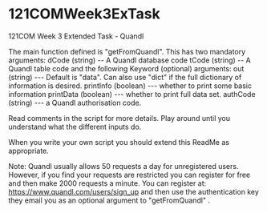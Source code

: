# 121COMWeek3ExTask
121COM Week 3 Extended Task - Quandl

The main function defined is "getFromQuandl".  This has two mandatory arguments:
  dCode (string) -- A Quandl database code
  tCode (string) -- A Quandl table code
and the following Keyword (optional) arguments:
    out (string) --- Default is "data".  Can also use "dict" if the full dictionary of information is desired.
    printInfo (boolean) --- whether to print some basic information
    printData (boolean) --- whether to print full data set.
    authCode (string) --- a Quandl authorisation code.

Read comments in the script for more details.  Play around until you understand what the different inputs do.

When you write your own script you should extend this ReadMe as appropriate.

Note: Quandl usually allows 50 requests a day for unregistered users.  However, if you find your requests are restricted you can register for free and then make 2000 requests a minute.  You can register at: 
https://www.quandl.com/users/sign_up
and then use the authentication key they email you as an optional argument to "getFromQuandl"  .
